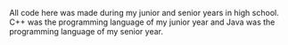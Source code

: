 All code here was made during my junior and senior years in high school. C++ was the programming language of my junior year and Java was the programming language of my senior year.
